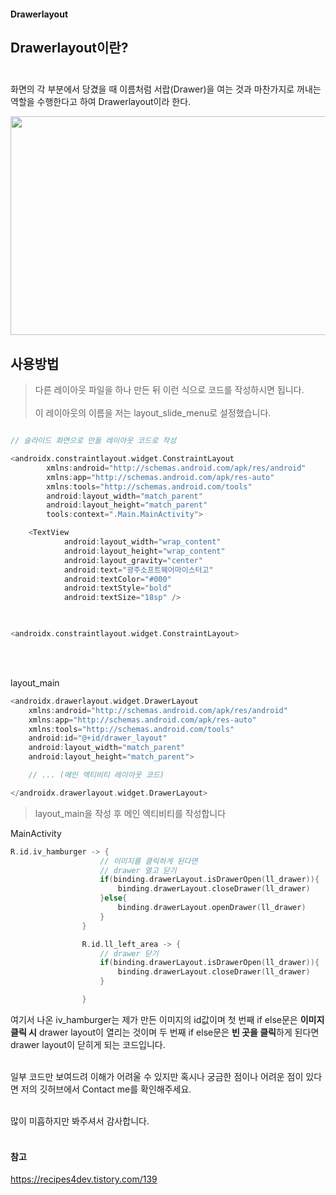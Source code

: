 #### Drawerlayout

## Drawerlayout이란? <br><br>

화면의 각 부분에서 당겼을 때 이름처럼 서랍(Drawer)을 여는 것과 마찬가지로 꺼내는 역할을 수행한다고 하여 Drawerlayout이라 한다.

<img src="https://t1.daumcdn.net/cfile/tistory/9957AE3359E0731211" width="600px" height="350px"><br>

## 사용방법
>다른 레이아웃 파일을 하나 만든 뒤 이런 식으로 코드를 작성하시면 됩니다.<br><br>
이 레이아웃의 이름을 저는 layout_slide_menu로 설정했습니다.

```kotlin

// 슬라이드 화면으로 만들 레이아웃 코드로 작성

<androidx.constraintlayout.widget.ConstraintLayout
        xmlns:android="http://schemas.android.com/apk/res/android"
        xmlns:app="http://schemas.android.com/apk/res-auto"
        xmlns:tools="http://schemas.android.com/tools"
        android:layout_width="match_parent"
        android:layout_height="match_parent"
        tools:context=".Main.MainActivity">

    <TextView
            android:layout_width="wrap_content"
            android:layout_height="wrap_content"
            android:layout_gravity="center"
            android:text="광주소프트웨어마이스터고"
            android:textColor="#000"
            android:textStyle="bold"
            android:textSize="18sp" />

    

<androidx.constraintlayout.widget.ConstraintLayout>

```
<br><br>

layout_main

```kotlin
<androidx.drawerlayout.widget.DrawerLayout
    xmlns:android="http://schemas.android.com/apk/res/android"
    xmlns:app="http://schemas.android.com/apk/res-auto"
    xmlns:tools="http://schemas.android.com/tools"
    android:id="@+id/drawer_layout"
    android:layout_width="match_parent"
    android:layout_height="match_parent">

    // ... (메인 엑티비티 레이아웃 코드)

</androidx.drawerlayout.widget.DrawerLayout>
```


>layout_main을 작성 후 메인 엑티비티를 작성합니다

MainActivity
```kotlin
R.id.iv_hamburger -> {
                    // 이미지를 클릭하게 된다면
                    // drawer 열고 닫기
                    if(binding.drawerLayout.isDrawerOpen(ll_drawer)){
                        binding.drawerLayout.closeDrawer(ll_drawer)
                    }else{
                        binding.drawerLayout.openDrawer(ll_drawer)
                    }
                }

                R.id.ll_left_area -> {
                    // drawer 닫기
                    if(binding.drawerLayout.isDrawerOpen(ll_drawer)){
                        binding.drawerLayout.closeDrawer(ll_drawer)
                    }

                }
```

여기서 나온 iv_hamburger는 제가 만든 이미지의 id값이며 첫 번째 if else문은 **이미지 클릭 시** drawer layout이 열리는 것이며 두 번째 if else문은 **빈 곳을 클릭**하게 된다면 drawer layout이 닫히게 되는 코드입니다.<br><br>

일부 코드만 보여드려 이해가 어려울 수 있지만 혹시나 궁금한 점이나 어려운 점이 있다면 저의 깃허브에서 Contact me를 확인해주세요.<br><br>

많이 미흡하지만 봐주셔서 감사합니다.<br><br>

#### 참고
https://recipes4dev.tistory.com/139